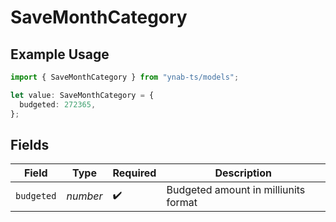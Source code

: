 # SaveMonthCategory

## Example Usage

```typescript
import { SaveMonthCategory } from "ynab-ts/models";

let value: SaveMonthCategory = {
  budgeted: 272365,
};
```

## Fields

| Field                                | Type                                 | Required                             | Description                          |
| ------------------------------------ | ------------------------------------ | ------------------------------------ | ------------------------------------ |
| `budgeted`                           | *number*                             | :heavy_check_mark:                   | Budgeted amount in milliunits format |